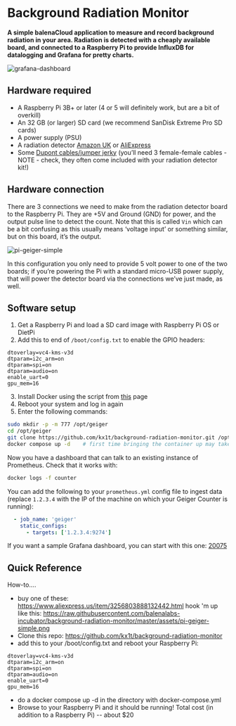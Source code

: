 # Background Radiation Monitor

**A simple balenaCloud application to measure and record background radiation in your area. Radiation is detected with a cheaply available board, and connected to a Raspberry Pi to provide InfluxDB for datalogging and Grafana for pretty charts.**

![grafana-dashboard](https://raw.githubusercontent.com/balenalabs-incubator/background-radiation-monitor/master/assets/grafana-dashboard.png)

## Hardware required

* A Raspberry Pi 3B+ or later (4 or 5 will definitely work, but are a bit of overkill)
* An 32 GB (or larger) SD card (we recommend SanDisk Extreme Pro SD cards)
* A power supply (PSU)
* A radiation detector [Amazon UK](https://www.amazon.co.uk/KKmoon-Assembled-Counter-Radiation-Detector/dp/B07S86Q5X8) or [AliExpress](https://www.aliexpress.com/item/32884861168.html?spm=a2g0o.productlist.0.0.5faf6aa9OuQXsc)
* Some [Dupont cables/jumper jerky](https://shop.pimoroni.com/products/jumper-jerky?variant=348491271) (you’ll need 3 female-female cables - NOTE - check, they often come included with your radiation detector kit!)


## Hardware connection

There are 3 connections we need to make from the radiation detector board to the Raspberry Pi. They are +5V and Ground (GND) for power, and the output pulse line to detect the count. Note that this is called `Vin` which can be a bit confusing as this usually means ‘voltage input’ or something similar, but on this board, it’s the output.

![pi-geiger-simple](https://raw.githubusercontent.com/balenalabs-incubator/background-radiation-monitor/master/assets/pi-geiger-simple.png)

In this configuration you only need to provide 5 volt power to one of the two boards; if you’re powering the Pi with a standard micro-USB power supply, that will power the detector board via the connections we’ve just made, as well.

## Software setup

1. Get a Raspberry Pi and load a SD card image with Raspberry Pi OS or DietPi
2. Add this to end of `/boot/config.txt` to enable the GPIO headers:

```text
dtoverlay=vc4-kms-v3d
dtparam=i2c_arm=on
dtparam=spi=on
dtparam=audio=on
enable_uart=0
gpu_mem=16
```

3. Install Docker using the script from [this](https://github.com/sdr-enthusiasts/docker-install) page
4. Reboot your system and log in again
5. Enter the following commands:

```bash
sudo mkdir -p -m 777 /opt/geiger
cd /opt/geiger
git clone https://github.com/kx1t/background-radiation-monitor.git /opt/geiger
docker compose up -d    # first time bringing the container up may take a while! 
```

Now you have a dashboard that can talk to an existing instance of Prometheus. Check that it works with:

```bash
docker logs -f counter
```

You can add the following to your `prometheus.yml` config file to ingest data (replace `1.2.3.4` with the IP of the machine on which your Geiger Counter is running):

```yaml
  - job_name: 'geiger'
    static_configs:
      - targets: ['1.2.3.4:9274']
```

If you want a sample Grafana dashboard, you can start with this one: [20075](https://grafana.com/grafana/dashboards/20075)

## Quick Reference

How-to.... 

* buy one of these: https://www.aliexpress.us/item/3256803888132442.html
hook 'm up like this: https://raw.githubusercontent.com/balenalabs-incubator/background-radiation-monitor/master/assets/pi-geiger-simple.png
* Clone this repo: https://github.com/kx1t/background-radiation-monitor
* add this to your /boot/config.txt and reboot your Raspberry Pi:

```text
dtoverlay=vc4-kms-v3d
dtparam=i2c_arm=on
dtparam=spi=on
dtparam=audio=on
enable_uart=0
gpu_mem=16
```

* do a docker compose up -d in the directory with docker-compose.yml
* Browse to your Raspberry Pi and it should be running!
Total cost (in addition to a Raspberry Pi) -- about $20